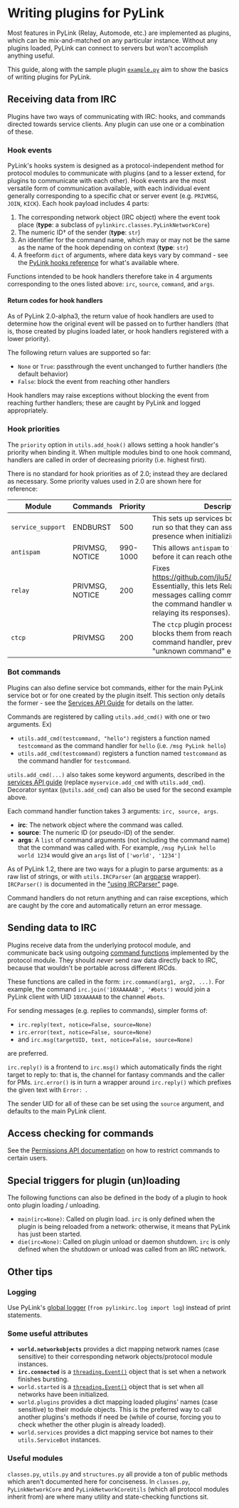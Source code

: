 # Writing plugins for PyLink

Most features in PyLink (Relay, Automode, etc.) are implemented as plugins, which can be mix-and-matched on any particular instance. Without any plugins loaded, PyLink can connect to servers but won't accomplish anything useful.

This guide, along with the sample plugin [`example.py`](../../plugins/example.py) aim to show the basics of writing plugins for PyLink.

## Receiving data from IRC

Plugins have two ways of communicating with IRC: hooks, and commands directed towards service clients. Any plugin can use one or a combination of these.

### Hook events

PyLink's hooks system is designed as a protocol-independent method for protocol modules to communicate with plugins (and to a lesser extend, for plugins to communicate with each other). Hook events are the most versatile form of communication available, with each individual event generally corresponding to a specific chat or server event (e.g. `PRIVMSG`, `JOIN`, `KICK`). Each hook payload includes 4 parts:

1) The corresponding network object (IRC object) where the event took place (**type**: a subclass of `pylinkirc.classes.PyLinkNetworkCore`)
2) The numeric ID† of the sender (**type**: `str`)
3) An identifier for the command name, which may or may not be the same as the name of the hook depending on context (**type**: `str`)
4) A freeform `dict` of arguments, where data keys vary by command - see the [PyLink hooks reference](hooks-reference.md) for what's available where.

Functions intended to be hook handlers therefore take in 4 arguments corresponding to the ones listed above: `irc`, `source`, `command`, and `args`.

#### Return codes for hook handlers

As of PyLink 2.0-alpha3, the return value of hook handlers are used to determine how the original event will be passed on to further handlers (that is, those created by plugins loaded later, or hook handlers registered with a lower priority).

The following return values are supported so far:

- `None` or `True`: passthrough the event unchanged to further handlers (the default behavior)
- `False`: block the event from reaching other handlers

Hook handlers may raise exceptions without blocking the event from reaching further handlers; these are caught by PyLink and logged appropriately.

### Hook priorities
The `priority` option in `utils.add_hook()` allows setting a hook handler's priority when binding it. When multiple modules bind to one hook command, handlers are called in order of decreasing priority (i.e. highest first).

There is no standard for hook priorities as of 2.0; instead they are declared as necessary. Some priority values used in 2.0 are shown here for reference:

| Module            | Commands        | Priority | Description |
|-------------------|-----------------|----------|-------------|
| `service_support` | ENDBURST        | 500      | This sets up services bots before plugins run so that they can assume their presence when initializing. |
| `antispam`        | PRIVMSG, NOTICE | 990-1000 | This allows `antispam` to filter away spam before it can reach other handlers. |
| `relay`           | PRIVMSG, NOTICE | 200      | Fixes https://github.com/jlu5/PyLink/issues/123. Essentially, this lets Relay forward messages calling commands before letting the command handler work (and then relaying its responses). |
| `ctcp`            | PRIVMSG         | 200      | The `ctcp` plugin processes CTCPs and blocks them from reaching the services command handler, preventing extraneous "unknown command" errors. |

### Bot commands

Plugins can also define service bot commands, either for the main PyLink service bot or for one created by the plugin itself. This section only details the former - see the [Services API Guide](services-api.md) for details on the latter.

Commands are registered by calling `utils.add_cmd()` with one or two arguments. Ex)
- `utils.add_cmd(testcommand, "hello")` registers a function named `testcommand` as the command handler for `hello` (i.e. `/msg PyLink hello`)
- `utils.add_cmd(testcommand)` registers a function named `testcommand` as the command handler for `testcommand`.

`utils.add_cmd(...)` also takes some keyword arguments, described in the [services API guide](services-api.md#service-bots-and-commands) (replace `myservice.add_cmd` with `utils.add_cmd`). Decorator syntax (`@utils.add_cmd`) can also be used for the second example above.


Each command handler function takes 3 arguments: `irc, source, args`.
- **irc**: The network object where the command was called.
- **source**: The numeric ID (or pseudo-ID) of the sender.
- **args**: A `list` of command arguments (not including the command name) that the command was called with. For example, `/msg PyLink hello world 1234` would give an `args` list of `['world', '1234']`

As of PyLink 1.2, there are two ways for a plugin to parse arguments: as a raw list of strings, or with `utils.IRCParser` (an [argparse](https://docs.python.org/3/library/argparse.html) wrapper). `IRCParser()` is documented in the ["using IRCParser"](using-ircparser.md) page.

Command handlers do not return anything and can raise exceptions, which are caught by the core and automatically return an error message.

## Sending data to IRC

Plugins receive data from the underlying protocol module, and communicate back using outgoing [command functions](pmodule-spec.md) implemented by the protocol module. They should *never* send raw data directly back to IRC, because that wouldn't be portable across different IRCds.

These functions are called in the form: `irc.command(arg1, arg2, ...)`. For example, the command `irc.join('10XAAAAAB', '#bots')` would join a PyLink client with UID `10XAAAAAB` to the channel `#bots`.

For sending messages (e.g. replies to commands), simpler forms of:

- `irc.reply(text, notice=False, source=None)`
- `irc.error(text, notice=False, source=None)`
- and `irc.msg(targetUID, text, notice=False, source=None)`

are preferred.

`irc.reply()` is a frontend to `irc.msg()` which automatically finds the right target to reply to: that is, the channel for fantasy commands and the caller for PMs. `irc.error()` is in turn a wrapper around `irc.reply()` which prefixes the given text with `Error: `.

The sender UID for all of these can be set using the `source` argument, and defaults to the main PyLink client.

## Access checking for commands

See the [Permissions API documentation](permissions-api.md) on how to restrict commands to certain users.

## Special triggers for plugin (un)loading

The following functions can also be defined in the body of a plugin to hook onto plugin loading / unloading.

- `main(irc=None)`: Called on plugin load. `irc` is only defined when the plugin is being reloaded from a network: otherwise, it means that PyLink has just been started.
- `die(irc=None)`: Called on plugin unload or daemon shutdown. `irc` is only defined when the shutdown or unload was called from an IRC network.

## Other tips

### Logging

Use PyLink's [global logger](https://docs.python.org/3/library/logging.html) (`from pylinkirc.log import log`) instead of print statements.

### Some useful attributes

- **`world.networkobjects`** provides a dict mapping network names (case sensitive) to their corresponding network objects/protocol module instances.
- **`irc.connected`** is a [`threading.Event()`](https://docs.python.org/3/library/threading.html#event-objects) object that is set when a network finishes bursting.
- `world.started` is a [`threading.Event()`](https://docs.python.org/3/library/threading.html#event-objects) object that is set when all networks have been initialized.
- `world.plugins` provides a dict mapping loaded plugins' names (case sensitive) to their module objects. This is the preferred way to call another plugins's methods if need be (while of course, forcing you to check whether the other plugin is already loaded).
- `world.services` provides a dict mapping service bot names to their `utils.ServiceBot` instances.

### Useful modules

`classes.py`, `utils.py` and `structures.py` all provide a ton of public methods which aren't documented here for conciseness. In `classes.py`, `PyLinkNetworkCore` and `PyLinkNetworkCoreUtils` (which all protocol modules inherit from) are where many utility and state-checking functions sit.
